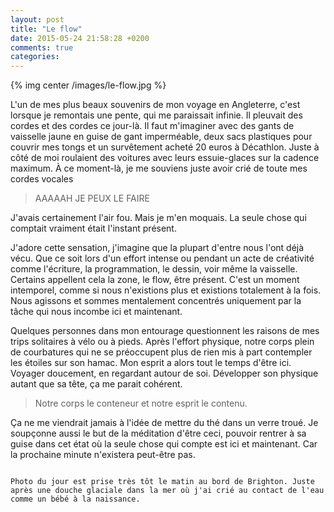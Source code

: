 ```yaml
---
layout: post
title: "Le flow"
date: 2015-05-24 21:58:28 +0200
comments: true
categories:
---
```


{% img center /images/le-flow.jpg %}

L'un de mes plus beaux souvenirs de mon voyage en Angleterre, c'est lorsque je remontais une pente, qui me paraissait infinie. Il pleuvait des cordes et des cordes ce jour-là. Il faut m'imaginer avec des gants de vaisselle jaune en guise de gant imperméable, deux sacs plastiques pour couvrir mes tongs et un survêtement acheté 20 euros à Décathlon. Juste à côté de moi roulaient des voitures avec leurs essuie-glaces sur la cadence maximum. À ce moment-là, je me souviens juste avoir crié de toute mes cordes vocales

> AAAAAH JE PEUX LE FAIRE

J'avais certainement l'air fou. Mais je m'en moquais. La seule chose qui comptait vraiment était l'instant présent.

<!-- more -->

J'adore cette sensation, j'imagine que la plupart d'entre nous l'ont déjà vécu. Que ce soit lors d'un effort intense ou pendant un acte de créativité comme l'écriture, la programmation, le dessin, voir même la vaisselle. Certains appellent cela la zone, le flow, être présent. C'est un moment intemporel, comme si nous n'existions plus et existions totalement à la fois. Nous agissons et sommes mentalement concentrés uniquement par la tâche qui nous incombe ici et maintenant.

Quelques personnes dans mon entourage questionnent les raisons de mes trips solitaires à vélo ou à pieds. Après l'effort physique, notre corps plein de courbatures qui ne se préoccupent plus de rien mis à part contempler les étoiles sur son hamac. Mon esprit a alors tout le temps d'être ici. Voyager doucement, en regardant autour de soi. Développer son physique autant que sa tête, ça me parait cohérent.

> Notre corps le conteneur et notre esprit le contenu.

Ça ne me viendrait jamais à l'idée de mettre du thé dans un verre troué. Je soupçonne aussi le but de la méditation d'être ceci, pouvoir rentrer à sa guise dans cet état où la seule chose qui compte est ici et maintenant. Car la prochaine minute n'existera peut-être pas.

~~~

Photo du jour est prise très tôt le matin au bord de Brighton. Juste après une douche glaciale dans la mer où j'ai crié au contact de l'eau comme un bébé à la naissance.
